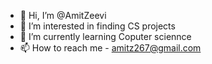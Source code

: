 - 👋 Hi, I’m @AmitZeevi
- 👀 I’m interested in finding CS projects
- 🌱 I’m currently learning Coputer sciennce
- 📫 How to reach me - amitz267@gmail.com 

<!---
AmitZeevi/AmitZeevi is a ✨ special ✨ repository because its `README.md` (this file) appears on your GitHub profile.
You can click the Preview link to take a look at your changes.
--->
